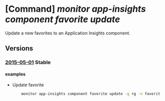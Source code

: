 # [Command] _monitor app-insights component favorite update_

Update a new favorites to an Application Insights component.

## Versions

### [2015-05-01](/Resources/mgmt-plane/L3N1YnNjcmlwdGlvbnMve30vcmVzb3VyY2Vncm91cHMve30vcHJvdmlkZXJzL21pY3Jvc29mdC5pbnNpZ2h0cy9jb21wb25lbnRzL3t9L2Zhdm9yaXRlcy97fQ==/2015-05-01.xml) **Stable**

<!-- mgmt-plane /subscriptions/{}/resourcegroups/{}/providers/microsoft.insights/components/{}/favorites/{} 2015-05-01 -->

#### examples

- Update favorite
    ```bash
        monitor app-insights component favorite update -g rg -n favorite-name --resource-name component-name --config 'myconfig' --version ME --favorite-id favorite-name --favorite-type shared --tags [tag,test]
    ```
